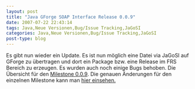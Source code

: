 ```yaml
---
layout: post
title: "Java GForge SOAP Interface Release 0.0.9"
date: 2007-07-22 22:43:14
tags: Java,Neue Versionen,Bug/Issue Tracking,JaGoSI
categories: Java,Neue Versionen,Bug/Issue Tracking,JaGoSI
post-type: blog
---
```

Es gibt nun  wieder ein Update. Es ist nun möglich eine Datei via JaGoSI auf GForge zu übertragen und dort ein Package bzw. eine Release im FRS Bereich zu erzeugen. Es wurden auch noch einige Bugs behoben. Die Übersicht für den <a href="http://jagosi.soebes.de/milestone/Milestone%200.0.9">Milestone 0.0.9</a>. Die genauen Änderungen für den einzelnen Milestone kann man <a href="http://jagosi.soebes.de/query?status=closed&milestone=Milestone+0.0.9">hier einsehen.

